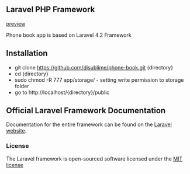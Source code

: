 ## Laravel PHP Framework

[preview](https://draganjovan.com/phone-book)

Phone book app is based on Laravel 4.2 Framework

## Installation

- git clone https://github.com/djsublime/phone-book.git {directory}
- cd {directory}
- sudo chmod -R 777 app/storage/ - setting write permission to storage folder
- go to http://localhost/{directory}/public



## Official Laravel Framework Documentation

Documentation for the entire framework can be found on the [Laravel website](http://laravel.com/docs).

### License

The Laravel framework is open-sourced software licensed under the [MIT license](http://opensource.org/licenses/MIT)

